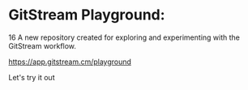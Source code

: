 # GitStream Playground:
16
A new repository created for exploring and experimenting with the GitStream workflow.

https://app.gitstream.cm/playground

Let's try it out
